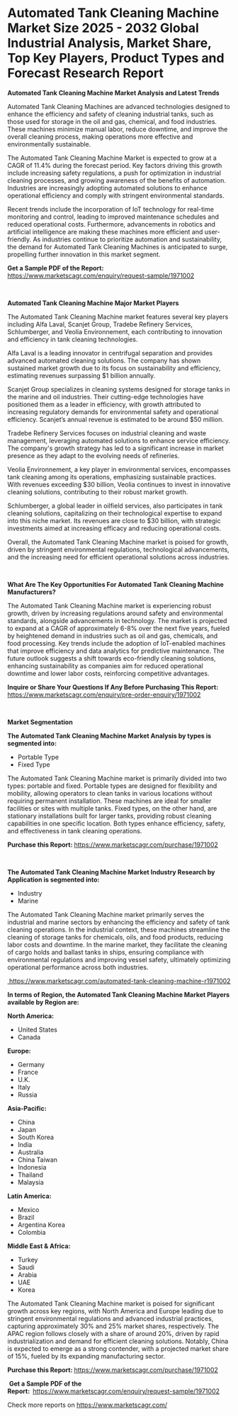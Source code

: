 <p><h1>Automated Tank Cleaning Machine Market Size 2025 - 2032 Global Industrial Analysis, Market Share, Top Key Players, Product Types and Forecast Research Report</h1></p><p><strong>Automated Tank Cleaning Machine Market Analysis and Latest Trends</strong></p>
<p><p>Automated Tank Cleaning Machines are advanced technologies designed to enhance the efficiency and safety of cleaning industrial tanks, such as those used for storage in the oil and gas, chemical, and food industries. These machines minimize manual labor, reduce downtime, and improve the overall cleaning process, making operations more effective and environmentally sustainable.</p><p>The Automated Tank Cleaning Machine Market is expected to grow at a CAGR of 11.4% during the forecast period. Key factors driving this growth include increasing safety regulations, a push for optimization in industrial cleaning processes, and growing awareness of the benefits of automation. Industries are increasingly adopting automated solutions to enhance operational efficiency and comply with stringent environmental standards.</p><p>Recent trends include the incorporation of IoT technology for real-time monitoring and control, leading to improved maintenance schedules and reduced operational costs. Furthermore, advancements in robotics and artificial intelligence are making these machines more efficient and user-friendly. As industries continue to prioritize automation and sustainability, the demand for Automated Tank Cleaning Machines is anticipated to surge, propelling further innovation in this market segment.</p></p>
<p><strong>Get a Sample PDF of the Report:&nbsp;</strong> <a href="https://www.marketscagr.com/enquiry/request-sample/1971002?utm_campaign=2756&utm_medium=2&utm_source=Github&utm_content=ia&utm_term=11042025&utm_id=automated-tank-cleaning-machine">https://www.marketscagr.com/enquiry/request-sample/1971002</a></p>
<p>&nbsp;</p>
<p><strong>Automated Tank Cleaning Machine Major Market Players</strong></p>
<p><p>The Automated Tank Cleaning Machine market features several key players including Alfa Laval, Scanjet Group, Tradebe Refinery Services, Schlumberger, and Veolia Environnement, each contributing to innovation and efficiency in tank cleaning technologies. </p><p>Alfa Laval is a leading innovator in centrifugal separation and provides advanced automated cleaning solutions. The company has shown sustained market growth due to its focus on sustainability and efficiency, estimating revenues surpassing $1 billion annually. </p><p>Scanjet Group specializes in cleaning systems designed for storage tanks in the marine and oil industries. Their cutting-edge technologies have positioned them as a leader in efficiency, with growth attributed to increasing regulatory demands for environmental safety and operational efficiency. Scanjet’s annual revenue is estimated to be around $50 million.</p><p>Tradebe Refinery Services focuses on industrial cleaning and waste management, leveraging automated solutions to enhance service efficiency. The company's growth strategy has led to a significant increase in market presence as they adapt to the evolving needs of refineries.</p><p>Veolia Environnement, a key player in environmental services, encompasses tank cleaning among its operations, emphasizing sustainable practices. With revenues exceeding $30 billion, Veolia continues to invest in innovative cleaning solutions, contributing to their robust market growth.</p><p>Schlumberger, a global leader in oilfield services, also participates in tank cleaning solutions, capitalizing on their technological expertise to expand into this niche market. Its revenues are close to $30 billion, with strategic investments aimed at increasing efficacy and reducing operational costs.</p><p>Overall, the Automated Tank Cleaning Machine market is poised for growth, driven by stringent environmental regulations, technological advancements, and the increasing need for efficient operational solutions across industries.</p></p>
<p>&nbsp;</p>
<p><strong>What Are The Key Opportunities For Automated Tank Cleaning Machine Manufacturers?</strong></p>
<p><p>The Automated Tank Cleaning Machine market is experiencing robust growth, driven by increasing regulations around safety and environmental standards, alongside advancements in technology. The market is projected to expand at a CAGR of approximately 6-8% over the next five years, fueled by heightened demand in industries such as oil and gas, chemicals, and food processing. Key trends include the adoption of IoT-enabled machines that improve efficiency and data analytics for predictive maintenance. The future outlook suggests a shift towards eco-friendly cleaning solutions, enhancing sustainability as companies aim for reduced operational downtime and lower labor costs, reinforcing competitive advantages.</p></p>
<p><strong>Inquire or Share Your Questions If Any Before Purchasing This Report:</strong> <a href="https://www.marketscagr.com/enquiry/pre-order-enquiry/1971002?utm_campaign=2756&utm_medium=2&utm_source=Github&utm_content=ia&utm_term=11042025&utm_id=automated-tank-cleaning-machine">https://www.marketscagr.com/enquiry/pre-order-enquiry/1971002</a></p>
<p>&nbsp;</p>
<p><strong>Market Segmentation</strong></p>
<p><strong>The Automated Tank Cleaning Machine Market Analysis by types is segmented into:</strong></p>
<p><ul><li>Portable Type</li><li>Fixed Type</li></ul></p>
<p><p>The Automated Tank Cleaning Machine market is primarily divided into two types: portable and fixed. Portable types are designed for flexibility and mobility, allowing operators to clean tanks in various locations without requiring permanent installation. These machines are ideal for smaller facilities or sites with multiple tanks. Fixed types, on the other hand, are stationary installations built for larger tanks, providing robust cleaning capabilities in one specific location. Both types enhance efficiency, safety, and effectiveness in tank cleaning operations.</p></p>
<p><strong>Purchase this Report:&nbsp;</strong><a href="https://www.marketscagr.com/purchase/1971002?utm_campaign=2756&utm_medium=2&utm_source=Github&utm_content=ia&utm_term=11042025&utm_id=automated-tank-cleaning-machine">https://www.marketscagr.com/purchase/1971002</a></p>
<p>&nbsp;</p>
<p><strong>The Automated Tank Cleaning Machine Market Industry Research by Application is segmented into:</strong></p>
<p><ul><li>Industry</li><li>Marine</li></ul></p>
<p><p>The Automated Tank Cleaning Machine market primarily serves the industrial and marine sectors by enhancing the efficiency and safety of tank cleaning operations. In the industrial context, these machines streamline the cleaning of storage tanks for chemicals, oils, and food products, reducing labor costs and downtime. In the marine market, they facilitate the cleaning of cargo holds and ballast tanks in ships, ensuring compliance with environmental regulations and improving vessel safety, ultimately optimizing operational performance across both industries.</p></p>
<p><a href="https://www.marketscagr.com/automated-tank-cleaning-machine-r1971002?utm_campaign=2756&utm_medium=2&utm_source=Github&utm_content=ia&utm_term=11042025&utm_id=automated-tank-cleaning-machine">&nbsp;https://www.marketscagr.com/automated-tank-cleaning-machine-r1971002</a></p>
<p><strong>In terms of Region, the Automated Tank Cleaning Machine Market Players available by Region are:</strong></p>
<p>
    <p> <strong> North America: </strong>
        <ul>
            <li>United States</li>
            <li>Canada</li>
        </ul>
        </p> 
    <p> <strong> Europe: </strong>
        <ul>
            <li>Germany</li>
            <li>France</li>
            <li>U.K.</li>
            <li>Italy</li>
            <li>Russia</li>
        </ul>
        </p> 
    <p> <strong> Asia-Pacific: </strong>
        <ul>
            <li>China</li>
            <li>Japan</li>
            <li>South Korea</li>
            <li>India</li>
            <li>Australia</li>
            <li>China Taiwan</li>
            <li>Indonesia</li>
            <li>Thailand</li>
            <li>Malaysia</li>
        </ul>
        </p> 
    <p> <strong> Latin America: </strong>
        <ul>
            <li>Mexico</li>
            <li>Brazil</li>
            <li>Argentina Korea</li>
            <li>Colombia</li>
        </ul>
        </p> 
    <p> <strong> Middle East & Africa: </strong>
        <ul>
            <li>Turkey</li>
            <li>Saudi</li>
            <li>Arabia</li>
            <li>UAE</li>
            <li>Korea</li>
        </ul>
    </p>
    </p>
<p><p>The Automated Tank Cleaning Machine market is poised for significant growth across key regions, with North America and Europe leading due to stringent environmental regulations and advanced industrial practices, capturing approximately 30% and 25% market shares, respectively. The APAC region follows closely with a share of around 20%, driven by rapid industrialization and demand for efficient cleaning solutions. Notably, China is expected to emerge as a strong contender, with a projected market share of 15%, fueled by its expanding manufacturing sector.</p></p>
<p><strong>Purchase this Report: </strong><a href="https://www.marketscagr.com/purchase/1971002?utm_campaign=2756&utm_medium=2&utm_source=Github&utm_content=ia&utm_term=11042025&utm_id=automated-tank-cleaning-machine">https://www.marketscagr.com/purchase/1971002</a></p>
<p>&nbsp;<strong>Get a Sample PDF of the Report:&nbsp;&nbsp;</strong><a href="https://www.marketscagr.com/enquiry/request-sample/1971002?utm_campaign=2756&utm_medium=2&utm_source=Github&utm_content=ia&utm_term=11042025&utm_id=automated-tank-cleaning-machine">https://www.marketscagr.com/enquiry/request-sample/1971002</a></p>
<p><strong></strong></p>
<p>Check more reports on <a href="https://www.marketscagr.com/?utm_campaign=2756&utm_medium=2&utm_source=Github&utm_content=ia&utm_term=11042025&utm_id=automated-tank-cleaning-machine">https://www.marketscagr.com/</a></p>